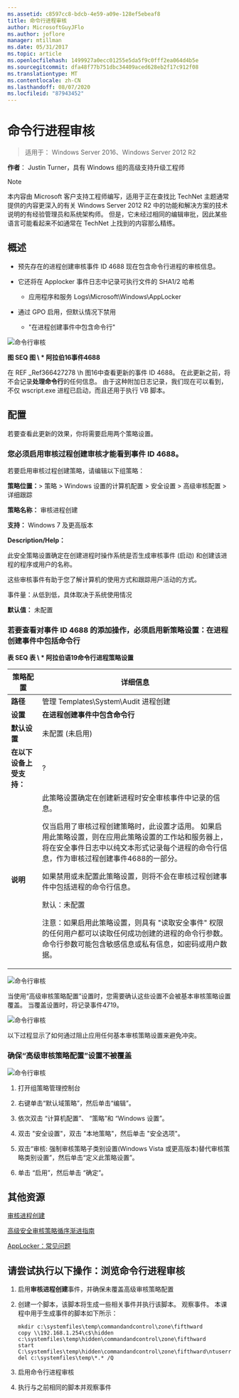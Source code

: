 ```yaml
---
ms.assetid: c8597cc8-bdcb-4e59-a09e-128ef5ebeaf8
title: 命令行进程审核
author: MicrosoftGuyJFlo
ms.author: joflore
manager: mtillman
ms.date: 05/31/2017
ms.topic: article
ms.openlocfilehash: 1499927a0ecc01255e5da5f9c0fff2ea064d4b5e
ms.sourcegitcommit: dfa48f77b751dbc34409aced628eb2f17c912f08
ms.translationtype: MT
ms.contentlocale: zh-CN
ms.lasthandoff: 08/07/2020
ms.locfileid: "87943452"
---
```

# <a name="command-line-process-auditing"></a>命令行进程审核

>适用于： Windows Server 2016、Windows Server 2012 R2

**作者**： Justin Turner，具有 Windows 组的高级支持升级工程师

> [!NOTE]
> 本内容由 Microsoft 客户支持工程师编写，适用于正在查找比 TechNet 主题通常提供的内容更深入的有关 Windows Server 2012 R2 中的功能和解决方案的技术说明的有经验管理员和系统架构师。 但是，它未经过相同的编辑审批，因此某些语言可能看起来不如通常在 TechNet 上找到的内容那么精练。

## <a name="overview"></a>概述

-   预先存在的进程创建审核事件 ID 4688 现在包含命令行进程的审核信息。

-   它还将在 Applocker 事件日志中记录可执行文件的 SHA1/2 哈希

    -   应用程序和服务 Logs\Microsoft\Windows\AppLocker

-   通过 GPO 启用，但默认情况下禁用

    -   "在进程创建事件中包含命令行"

![命令行审核](media/Command-line-process-auditing/GTR_ADDS_Event4688.gif)

**图 SEQ 图 \\ \* 阿拉伯16事件4688**

在 REF _Ref366427278 \h 图16中查看更新的事件 ID 4688。  在此更新之前，将不会记录**处理命令行**的任何信息。  由于这种附加日志记录，我们现在可以看到，不仅 wscript.exe 进程已启动，而且还用于执行 VB 脚本。

## <a name="configuration"></a>配置
若要查看此更新的效果，你将需要启用两个策略设置。

### <a name="you-must-have-audit-process-creation-auditing-enabled-to-see-event-id-4688"></a>您必须启用审核过程创建审核才能看到事件 ID 4688。
若要启用审核过程创建策略，请编辑以下组策略：

**策略位置：**> 策略 > Windows 设置的计算机配置 > 安全设置 > 高级审核配置 > 详细跟踪

**策略名称：** 审核进程创建

**支持：** Windows 7 及更高版本

**Description/Help：**

此安全策略设置确定在创建进程时操作系统是否生成审核事件 (启动) 和创建该进程的程序或用户的名称。

这些审核事件有助于您了解计算机的使用方式和跟踪用户活动的方式。

事件量：从低到低，具体取决于系统使用情况

**默认值：** 未配置

### <a name="in-order-to-see-the-additions-to-event-id-4688-you-must-enable-the-new-policy-setting-include-command-line-in-process-creation-events"></a>若要查看对事件 ID 4688 的添加操作，必须启用新策略设置：在进程创建事件中包括命令行
**表 SEQ 表 \\ \* 阿拉伯语19命令行进程策略设置**

|策略配置|详细信息|
|------------------------|-----------|
|**路径**|管理 Templates\System\Audit 进程创建|
|**设置**|**在进程创建事件中包含命令行**|
|**默认设置**|未配置 (未启用) |
|**在以下设备上受支持：**|?|
|**说明**|此策略设置确定在创建新进程时安全审核事件中记录的信息。<p>仅当启用了审核过程创建策略时，此设置才适用。 如果启用此策略设置，则在应用此策略设置的工作站和服务器上，将在安全事件日志中以纯文本形式记录每个进程的命令行信息，作为审核过程创建事件4688的一部分。<p>如果禁用或未配置此策略设置，则将不会在审核过程创建事件中包括进程的命令行信息。<p>默认：未配置<p>注意：如果启用此策略设置，则具有 "读取安全事件" 权限的任何用户都可以读取任何成功创建的进程的命令行参数。 命令行参数可能包含敏感信息或私有信息，如密码或用户数据。|

![命令行审核](media/Command-line-process-auditing/GTR_ADDS_IncludeCLISetting.gif)

当使用“高级审核策略配置”设置时，您需要确认这些设置不会被基本审核策略设置覆盖。  当覆盖设置时，将记录事件4719。

![命令行审核](media/Command-line-process-auditing/GTR_ADDS_Event4719.gif)

以下过程显示了如何通过阻止应用任何基本审核策略设置来避免冲突。

### <a name="to-ensure-that-advanced-audit-policy-configuration-settings-are-not-overwritten"></a>确保“高级审核策略配置”设置不被覆盖
![命令行审核](media/Command-line-process-auditing/GTR_ADDS_AdvAuditPolicy.gif)

1.  打开组策略管理控制台

2.  右键单击“默认域策略”，然后单击“编辑”。

3.  依次双击 “计算机配置”、 “策略”和 “Windows 设置”。

4.  双击 "安全设置"，双击 "本地策略"，然后单击 "安全选项"。

5.  双击“审核: 强制审核策略子类别设置(Windows Vista 或更高版本)替代审核策略类别设置”，然后单击“定义此策略设置”。

6.  单击 “启用”，然后单击 “确定”。

## <a name="additional-resources"></a>其他资源
[审核进程创建](/previous-versions/windows/it-pro/windows-server-2008-R2-and-2008/dd941613(v=ws.10))

[高级安全审核策略循序渐进指南](/previous-versions/windows/it-pro/windows-server-2008-R2-and-2008/dd408940(v=ws.10))

[AppLocker：常见问题](/previous-versions/windows/it-pro/windows-server-2008-R2-and-2008/ee619725(v=ws.10))

## <a name="try-this-explore-command-line-process-auditing"></a>请尝试执行以下操作：浏览命令行进程审核

1.  启用**审核进程创建**事件，并确保未覆盖高级审核策略配置

2.  创建一个脚本，该脚本将生成一些相关事件并执行该脚本。  观察事件。  本课程中用于生成事件的脚本如下所示：

    ```
    mkdir c:\systemfiles\temp\commandandcontrol\zone\fifthward
    copy \\192.168.1.254\c$\hidden c:\systemfiles\temp\hidden\commandandcontrol\zone\fifthward
    start C:\systemfiles\temp\hidden\commandandcontrol\zone\fifthward\ntuserrights.vbs
    del c:\systemfiles\temp\*.* /Q
    ```

3.  启用命令行进程审核

4.  执行与之前相同的脚本并观察事件

